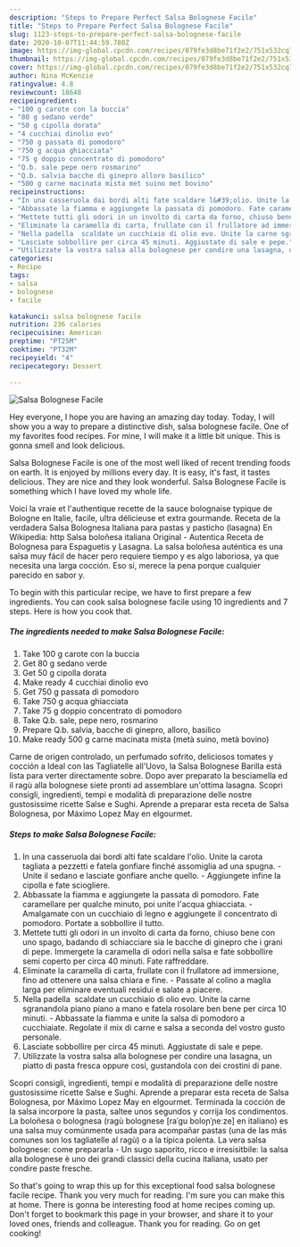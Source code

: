 ```yaml
---
description: "Steps to Prepare Perfect Salsa Bolognese Facile"
title: "Steps to Prepare Perfect Salsa Bolognese Facile"
slug: 1123-steps-to-prepare-perfect-salsa-bolognese-facile
date: 2020-10-07T11:44:59.780Z
image: https://img-global.cpcdn.com/recipes/079fe3d8be71f2e2/751x532cq70/salsa-bolognese-facile-recipe-main-photo.jpg
thumbnail: https://img-global.cpcdn.com/recipes/079fe3d8be71f2e2/751x532cq70/salsa-bolognese-facile-recipe-main-photo.jpg
cover: https://img-global.cpcdn.com/recipes/079fe3d8be71f2e2/751x532cq70/salsa-bolognese-facile-recipe-main-photo.jpg
author: Nina McKenzie
ratingvalue: 4.8
reviewcount: 18648
recipeingredient:
- "100 g carote con la buccia"
- "80 g sedano verde"
- "50 g cipolla dorata"
- "4 cucchiai dinolio evo"
- "750 g passata di pomodoro"
- "750 g acqua ghiacciata"
- "75 g doppio concentrato di pomodoro"
- "Q.b. sale pepe nero rosmarino"
- "Q.b. salvia bacche di ginepro alloro basilico"
- "500 g carne macinata mista met suino met bovino"
recipeinstructions:
- "In una casseruola dai bordi alti fate scaldare l&#39;olio. Unite la carota tagliata a pezzetti e fatela gonfiare finché assomiglia ad una spugna. Unite il sedano e lasciate gonfiare anche quello. Aggiungete infine la cipolla e fate sciogliere."
- "Abbassate la fiamma e aggiungete la passata di pomodoro. Fate caramellare per qualche minuto, poi unite l&#39;acqua ghiacciata. Amalgamate con un cucchiaio di legno e aggiungete il concentrato di pomodoro. Portate a sobbollire il tutto."
- "Mettete tutti gli odori in un involto di carta da forno, chiuso bene con uno spago, badando di schiacciare sia le bacche di ginepro che i grani di pepe. Immergete la caramella di odori nella salsa e fate sobbollire semi coperto per circa 40 minuti. Fate raffreddare."
- "Eliminate la caramella di carta, frullate con il frullatore ad immersione, fino ad ottenere una salsa chiara e fine.  Passate al colino a maglia larga per eliminare eventuali residui e salate a piacere."
- "Nella padella  scaldate un cucchiaio di olio evo. Unite la carne sgranandola piano piano a mano e fatela rosolare ben bene per circa 10 minuti.  Abbassate la fiamma e unite la salsa di pomodoro a cucchiaiate. Regolate il mix di carne e salsa a seconda del vostro gusto personale."
- "Lasciate sobbollire per circa 45 minuti. Aggiustate di sale e pepe."
- "Utilizzate la vostra salsa alla bolognese per condire una lasagna, un piatto di pasta fresca oppure così, gustandola con dei crostini di pane."
categories:
- Recipe
tags:
- salsa
- bolognese
- facile

katakunci: salsa bolognese facile 
nutrition: 236 calories
recipecuisine: American
preptime: "PT25M"
cooktime: "PT32M"
recipeyield: "4"
recipecategory: Dessert

---
```



![Salsa Bolognese Facile](https://img-global.cpcdn.com/recipes/079fe3d8be71f2e2/751x532cq70/salsa-bolognese-facile-recipe-main-photo.jpg)

Hey everyone, I hope you are having an amazing day today. Today, I will show you a way to prepare a distinctive dish, salsa bolognese facile. One of my favorites food recipes. For mine, I will make it a little bit unique. This is gonna smell and look delicious.

Salsa Bolognese Facile is one of the most well liked of recent trending foods on earth. It is enjoyed by millions every day. It is easy, it's fast, it tastes delicious. They are nice and they look wonderful. Salsa Bolognese Facile is something which I have loved my whole life.

Voici la vraie et l&#39;authentique recette de la sauce bolognaise typique de Bologne en Italie, facile, ultra délicieuse et extra gourmande. Receta de la verdadera Salsa Bolognesa Italiana para pastas y pasticho (lasagna) En Wikipedia: http Salsa boloñesa italiana Original - Autentica Receta de Bolognesa para Espaguetis y Lasagna. La salsa boloñesa auténtica es una salsa muy fácil de hacer pero requiere tiempo y es algo laboriosa, ya que necesita una larga cocción. Eso sí, merece la pena porque cualquier parecido en sabor y.


To begin with this particular recipe, we have to first prepare a few ingredients. You can cook salsa bolognese facile using 10 ingredients and 7 steps. Here is how you cook that.

<!--inarticleads1-->

##### The ingredients needed to make Salsa Bolognese Facile:

1. Take 100 g carote con la buccia
1. Get 80 g sedano verde
1. Get 50 g cipolla dorata
1. Make ready 4 cucchiai dinolio evo
1. Get 750 g passata di pomodoro
1. Take 750 g acqua ghiacciata
1. Take 75 g doppio concentrato di pomodoro
1. Take Q.b. sale, pepe nero, rosmarino
1. Prepare Q.b. salvia, bacche di ginepro, alloro, basilico
1. Make ready 500 g carne macinata mista (metà suino, metà bovino)


Carne de origen controlado, un perfumado sofrito, deliciosos tomates y cocción a Ideal con las Tagliatelle all&#39;Uovo, la Salsa Bolognese Barilla está lista para verter directamente sobre. Dopo aver preparato la besciamella ed il ragù alla bolognese siete pronti ad assemblare un&#39;ottima lasagna. Scopri consigli, ingredienti, tempi e modalità di preparazione delle nostre gustosissime ricette Salse e Sughi. Aprende a preparar esta receta de Salsa Bolognesa, por Máximo Lopez May en elgourmet. 

<!--inarticleads2-->

##### Steps to make Salsa Bolognese Facile:

1. In una casseruola dai bordi alti fate scaldare l&#39;olio. Unite la carota tagliata a pezzetti e fatela gonfiare finché assomiglia ad una spugna. - Unite il sedano e lasciate gonfiare anche quello. - Aggiungete infine la cipolla e fate sciogliere.
1. Abbassate la fiamma e aggiungete la passata di pomodoro. Fate caramellare per qualche minuto, poi unite l&#39;acqua ghiacciata. - Amalgamate con un cucchiaio di legno e aggiungete il concentrato di pomodoro. Portate a sobbollire il tutto.
1. Mettete tutti gli odori in un involto di carta da forno, chiuso bene con uno spago, badando di schiacciare sia le bacche di ginepro che i grani di pepe. Immergete la caramella di odori nella salsa e fate sobbollire semi coperto per circa 40 minuti. Fate raffreddare.
1. Eliminate la caramella di carta, frullate con il frullatore ad immersione, fino ad ottenere una salsa chiara e fine.  - Passate al colino a maglia larga per eliminare eventuali residui e salate a piacere.
1. Nella padella  scaldate un cucchiaio di olio evo. Unite la carne sgranandola piano piano a mano e fatela rosolare ben bene per circa 10 minuti.  - Abbassate la fiamma e unite la salsa di pomodoro a cucchiaiate. Regolate il mix di carne e salsa a seconda del vostro gusto personale.
1. Lasciate sobbollire per circa 45 minuti. Aggiustate di sale e pepe.
1. Utilizzate la vostra salsa alla bolognese per condire una lasagna, un piatto di pasta fresca oppure così, gustandola con dei crostini di pane.


Scopri consigli, ingredienti, tempi e modalità di preparazione delle nostre gustosissime ricette Salse e Sughi. Aprende a preparar esta receta de Salsa Bolognesa, por Máximo Lopez May en elgourmet. Terminada la cocción de la salsa incorpore la pasta, saltee unos segundos y corrija los condimentos. La boloñesa o bolognesa (ragù bolognese [raˈɡu boloɲˈɲeːze] en italiano) es una salsa muy comúnmente usada para acompañar pastas (una de las más comunes son los tagliatelle al ragù) o a la típica polenta. La vera salsa bolognese: come prepararla - Un sugo saporito, ricco e irresisitbile: la salsa alla bolognese è uno dei grandi classici della cucina italiana, usato per condire paste fresche. 

So that's going to wrap this up for this exceptional food salsa bolognese facile recipe. Thank you very much for reading. I'm sure you can make this at home. There is gonna be interesting food at home recipes coming up. Don't forget to bookmark this page in your browser, and share it to your loved ones, friends and colleague. Thank you for reading. Go on get cooking!
